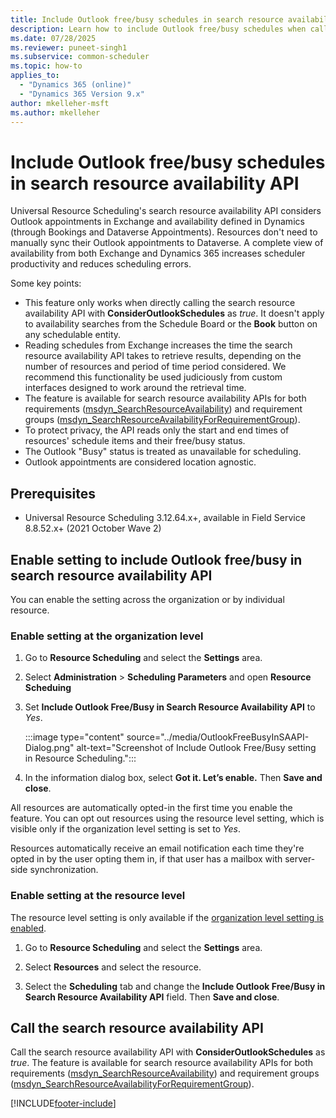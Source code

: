 ```yaml
---
title: Include Outlook free/busy schedules in search resource availability API
description: Learn how to include Outlook free/busy schedules when calling Universal Resource Scheduling's search resource availability API.
ms.date: 07/28/2025
ms.reviewer: puneet-singh1
ms.subservice: common-scheduler
ms.topic: how-to
applies_to: 
  - "Dynamics 365 (online)"
  - "Dynamics 365 Version 9.x"
author: mkelleher-msft
ms.author: mkelleher
---
```


# Include Outlook free/busy schedules in search resource availability API 

Universal Resource Scheduling's search resource availability API considers Outlook appointments in Exchange and availability defined in Dynamics (through Bookings and Dataverse Appointments). Resources don't need to manually sync their Outlook appointments to Dataverse. A complete view of availability from both Exchange and Dynamics 365 increases scheduler productivity and reduces scheduling errors.

Some key points:

- This feature only works when directly calling the search resource availability API with **ConsiderOutlookSchedules** as _true_. It doesn't apply to availability searches from the Schedule Board or the **Book** button on any schedulable entity.
- Reading schedules from Exchange increases the time the search resource availability API takes to retrieve results, depending on the number of resources and period of time period considered. We recommend this functionality be used judiciously from custom interfaces designed to work around the retrieval time.
- The feature is available for search resource availability APIs for both requirements ([msdyn_SearchResourceAvailability](/dynamics365/field-service/search-resource-availability-api)) and requirement groups ([msdyn_SearchResourceAvailabilityForRequirementGroup](/dynamics365/field-service/search-resource-availability-api)).
- To protect privacy, the API reads only the start and end times of resources' schedule items and their free/busy status.
- The Outlook "Busy" status is treated as unavailable for scheduling.
- Outlook appointments are considered  location agnostic.

## Prerequisites

- Universal Resource Scheduling 3.12.64.x+, available in Field Service 8.8.52.x+ (2021 October Wave 2)

## Enable setting to include Outlook free/busy in search resource availability API  

You can enable the setting across the organization or by individual resource.

### Enable setting at the organization level

1. Go to **Resource Scheduling** and select the **Settings** area.

1. Select **Administration** > **Scheduling Parameters** and open **Resource Scheduing**

1. Set **Include Outlook Free/Busy in Search Resource Availability API** to *Yes*.

   :::image type="content" source="../media/OutlookFreeBusyInSAAPI-Dialog.png" alt-text="Screenshot of Include Outlook Free/Busy setting in Resource Scheduling.":::

1. In the information dialog box, select **Got it. Let’s enable.** Then **Save and close**.

All resources are automatically opted-in the first time you enable the feature. You can opt out resources using the resource level setting, which is visible only if the organization level setting is set to *Yes*.

Resources automatically receive an email notification each time they're opted in by the user opting them in, if that user has a mailbox with server-side synchronization.

### Enable setting at the resource level

The resource level setting is only available if the [organization level setting is enabled](#enable-setting-at-the-organization-level).

1. Go to **Resource Scheduling** and select the **Settings** area.

1. Select **Resources** and select the resource.

1. Select the **Scheduling** tab and change the **Include Outlook Free/Busy in Search Resource Availability API** field. Then **Save and close**.

## Call the search resource availability API

Call the search resource availability API with **ConsiderOutlookSchedules** as *true*. The feature is available for search resource availability APIs for both requirements ([msdyn_SearchResourceAvailability](/dynamics365/field-service/search-resource-availability-api)) and requirement groups ([msdyn_SearchResourceAvailabilityForRequirementGroup](/dynamics365/field-service/search-resource-availability-api)).

[!INCLUDE[footer-include](../../includes/footer-banner.md)]
